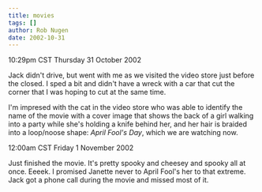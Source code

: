 ```yaml
---
title: movies
tags: []
author: Rob Nugen
date: 2002-10-31
---
```


<p class=date>10:29pm CST Thursday 31 October 2002</p>

<p>Jack didn't drive, but went with me as we visited the video store
just before the closed.  I sped a bit and didn't have a wreck with a
car that cut the corner that I was hoping to cut at the same time.</p>

<p>I'm impresed with the cat in the video store who was able to
identify the name of the movie with a cover image that shows the back
of a girl walking into a party while she's holding a knife behind her,
and her hair is braided into a loop/noose shape: <em>April Fool's
Day</em>, which we are watching now.</p>

<p class=date>12:00am CST Friday 1 November 2002</p>

<p>Just finished the movie.  It's pretty spooky and cheesey and spooky
all at once.  Eeeek.  I promised Janette never to April Fool's her to
that extreme.  Jack got a phone call during the movie and missed most
of it.</p>

